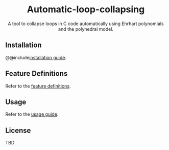 <!-- Title -->
<div align="center">

# Automatic-loop-collapsing

A tool to collapse loops in C code automatically using Ehrhart polynomials and the polyhedral model.

</div>

## Installation
@@include[installation guide](./docs/INSTALL.md).

## Feature Definitions
Refer to the [feature definitions](./docs/FEATURE_DEFINITIONS.md).

## Usage
Refer to the [usage guide](./docs/USAGE.md).

## License
TBD
